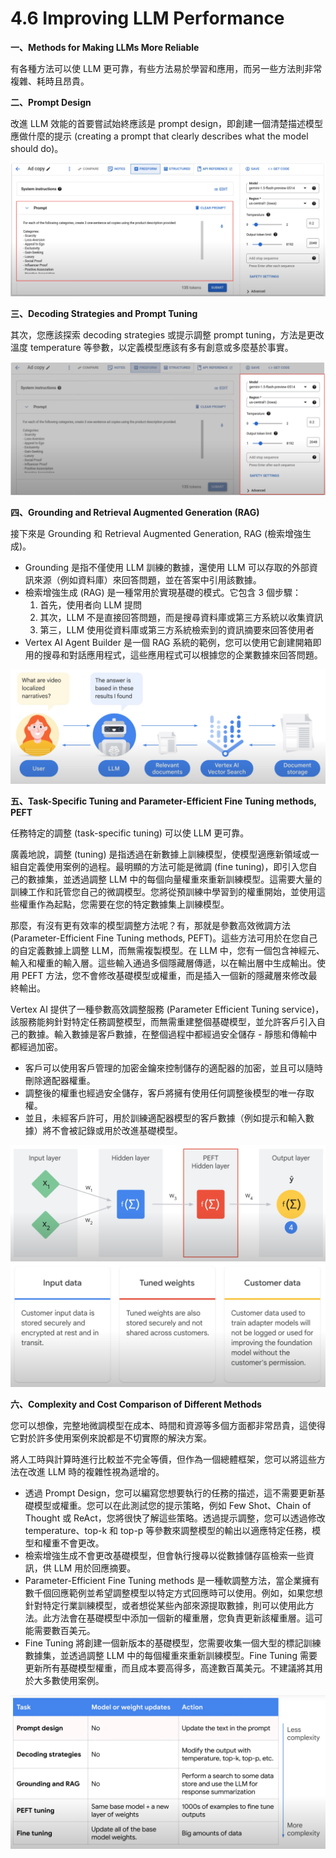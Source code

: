 # 4.6 Improving LLM Performance

**一、Methods for Making LLMs More Reliable**

有各種方法可以使 LLM 更可靠，有些方法易於學習和應用，而另一些方法則非常複雜、耗時且昂貴。

**二、Prompt Design**

改進 LLM 效能的首要嘗試始終應該是 prompt design，即創建一個清楚描述模型應做什麼的提示 (creating a prompt that clearly describes what the model should do)。

![gh](https://raw.githubusercontent.com/SeanChenR/img_gif/main/myimage/1742195043000qqlnej.png)

**三、Decoding Strategies and Prompt Tuning**

其次，您應該探索 decoding strategies 或提示調整 prompt tuning，方法是更改溫度 temperature 等參數，以定義模型應該有多有創意或多麼基於事實。

![gh](https://raw.githubusercontent.com/SeanChenR/img_gif/main/myimage/1742195073000fkcwna.png)

**四、Grounding and Retrieval Augmented Generation (RAG)**

接下來是 Grounding 和 Retrieval Augmented Generation, RAG (檢索增強生成)。
- Grounding 是指不僅使用 LLM 訓練的數據，還使用 LLM 可以存取的外部資訊來源（例如資料庫）來回答問題，並在答案中引用該數據。
- 檢索增強生成 (RAG) 是一種常用於實現基礎的模式。它包含 3 個步驟：
	1. 首先，使用者向 LLM 提問
	2. 其次，LLM 不是直接回答問題，而是搜尋資料庫或第三方系統以收集資訊
	3. 第三，LLM 使用從資料庫或第三方系統檢索到的資訊摘要來回答使用者
- Vertex AI Agent Builder 是一個 RAG 系統的範例，您可以使用它創建開箱即用的搜尋和對話應用程式，這些應用程式可以根據您的企業數據來回答問題。

![gh](https://raw.githubusercontent.com/SeanChenR/img_gif/main/myimage/17421952140009yo0ok.png)

**五、Task-Specific Tuning and Parameter-Efficient Fine Tuning methods, PEFT**

任務特定的調整 (task-specific tuning) 可以使 LLM 更可靠。

廣義地說，調整 (tuning) 是指透過在新數據上訓練模型，使模型適應新領域或一組自定義使用案例的過程。最明顯的方法可能是微調 (fine tuning)，即引入您自己的數據集，並透過調整 LLM 中的每個向量權重來重新訓練模型。這需要大量的訓練工作和託管您自己的微調模型。您將從預訓練中學習到的權重開始，並使用這些權重作為起點，您需要在您的特定數據集上訓練模型。

那麼，有沒有更有效率的模型調整方法呢？有，那就是參數高效微調方法 (Parameter-Efficient Fine Tuning methods, PEFT)。這些方法可用於在您自己的自定義數據上調整 LLM，而無需複製模型。在 LLM 中，您有一個包含神經元、輸入和權重的輸入層。這些輸入通過多個隱藏層傳遞，以在輸出層中生成輸出。使用 PEFT 方法，您不會修改基礎模型或權重，而是插入一個新的隱藏層來修改最終輸出。

Vertex AI 提供了一種參數高效調整服務 (Parameter Efficient Tuning service)，該服務能夠針對特定任務調整模型，而無需重建整個基礎模型，並允許客戶引入自己的數據。輸入數據是客戶數據，在整個過程中都經過安全儲存 - 靜態和傳輸中都經過加密。
- 客戶可以使用客戶管理的加密金鑰來控制儲存的適配器的加密，並且可以隨時刪除適配器權重。
- 調整後的權重也經過安全儲存，客戶將擁有使用任何調整後模型的唯一存取權。
- 並且，未經客戶許可，用於訓練適配器模型的客戶數據（例如提示和輸入數據）將不會被記錄或用於改進基礎模型。

![gh](https://raw.githubusercontent.com/SeanChenR/img_gif/main/myimage/174219538600012zyhs.png)
![gh](https://raw.githubusercontent.com/SeanChenR/img_gif/main/myimage/1742195481000zbmikc.png)

**六、Complexity and Cost Comparison of Different Methods**

您可以想像，完整地微調模型在成本、時間和資源等多個方面都非常昂貴，這使得它對於許多使用案例來說都是不切實際的解決方案。

將人工時與計算時進行比較並不完全等價，但作為一個總體框架，您可以將這些方法在改進 LLM 時的複雜性視為遞增的。
- 透過 Prompt Design，您可以編寫您想要執行的任務的描述，這不需要更新基礎模型或權重。您可以在此測試您的提示策略，例如 Few Shot、Chain of Thought 或 ReAct，您將很快了解這些策略。透過提示調整，您可以透過修改 temperature、top-k 和 top-p 等參數來調整模型的輸出以適應特定任務，模型和權重不會更改。
- 檢索增強生成不會更改基礎模型，但會執行搜尋以從數據儲存區檢索一些資訊，供 LLM 用於回應摘要。
- Parameter-Efficient Fine Tuning methods 是一種軟調整方法，當企業擁有數千個回應範例並希望調整模型以特定方式回應時可以使用。例如，如果您想針對特定行業訓練模型，或者想從某些內部來源提取數據，則可以使用此方法。此方法會在基礎模型中添加一個新的權重層，您負責更新該權重層。這可能需要數百美元。
- Fine Tuning 將創建一個新版本的基礎模型，您需要收集一個大型的標記訓練數據集，並透過調整 LLM 中的每個權重來重新訓練模型。Fine Tuning 需要更新所有基礎模型權重，而且成本要高得多，高達數百萬美元。不建議將其用於大多數使用案例。

![gh](https://raw.githubusercontent.com/SeanChenR/img_gif/main/myimage/174219553000085z01r.png)
